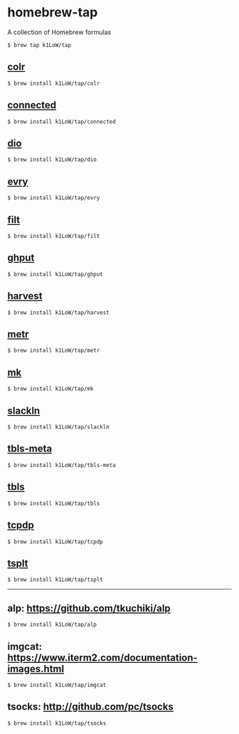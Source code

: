 # homebrew-tap

A collection of Homebrew formulas

```console
$ brew tap k1LoW/tap
```

## [colr](https://github.com/k1LoW/colr)

```console
$ brew install k1LoW/tap/colr
```

## [connected](https://github.com/k1LoW/connected)

```console
$ brew install k1LoW/tap/connected
```

## [dio](https://github.com/k1LoW/dio)

```console
$ brew install k1LoW/tap/dio
```

## [evry](https://github.com/k1LoW/evry)

```console
$ brew install k1LoW/tap/evry
```

## [filt](https://github.com/k1LoW/filt)

```console
$ brew install k1LoW/tap/filt
```

## [ghput](https://github.com/k1LoW/ghput)

```console
$ brew install k1LoW/tap/ghput
```

## [harvest](https://github.com/k1LoW/harvest)

```console
$ brew install k1LoW/tap/harvest
```

## [metr](https://github.com/k1LoW/metr)

```console
$ brew install k1LoW/tap/metr
```

## [mk](https://github.com/k1LoW/mk)

```console
$ brew install k1LoW/tap/mk
```

## [slackln](https://github.com/k1LoW/slackln)

```console
$ brew install k1LoW/tap/slackln
```

## [tbls-meta](https://github.com/k1LoW/tbls-meta)

```console
$ brew install k1LoW/tap/tbls-meta
```

## [tbls](https://github.com/k1LoW/tbls)

```console
$ brew install k1LoW/tap/tbls
```

## [tcpdp](https://github.com/k1LoW/tcpdp)

```console
$ brew install k1LoW/tap/tcpdp
```

## [tsplt](https://github.com/k1LoW/tsplt)

```console
$ brew install k1LoW/tap/tsplt
```

---

## alp: https://github.com/tkuchiki/alp

```console
$ brew install k1LoW/tap/alp
```

## imgcat: https://www.iterm2.com/documentation-images.html

```console
$ brew install k1LoW/tap/imgcat
```

## tsocks: http://github.com/pc/tsocks

```console
$ brew install k1LoW/tap/tsocks
```
